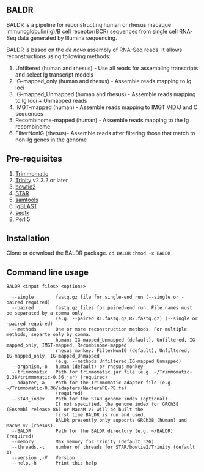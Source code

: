 ## BALDR

BALDR is a pipeline for reconstructing human or rhesus macaque immunoglobulin(Ig)/B cell receptor(BCR) sequences from single cell RNA-Seq data generated by Illumina sequencing. 

BALDR is based on the *de novo* assembly of RNA-Seq reads. It allows reconstructions using following methods:
1. Unfiltered (human and rhesus) - Use all reads for assembling transcripts and select Ig transcript models
2. IG-mapped_only (human and rhesus) - Assemble reads mapping to Ig loci
3. IG-mapped_Unmapped (human and rhesus) - Assemble reads mapping to Ig loci + Unmapped reads
4. IMGT-mapped (human) - Assemble reads mapping to IMGT V(D)J and C sequences
5. Recombinome-mapped (human) - Assemble reads mapping to the Ig recombinome
6. FilterNonIG (rhesus)- Assemble reads after filtering those that match to non-Ig genes in the genome

## Pre-requisites
1. [Trimmomatic](http://www.usadellab.org/cms/?page=trimmomatic)
2. [Trinity](https://github.com/trinityrnaseq/trinityrnaseq/wiki) v2.3.2 or later
3. [bowtie2](http://bowtie-bio.sourceforge.net/bowtie2/index.shtml)
4. [STAR](https://github.com/alexdobin/STAR)
5. [samtools](http://www.htslib.org/download/)
6. [IgBLAST](https://www.ncbi.nlm.nih.gov/igblast/faq.html#standalone)
7. [seqtk](https://github.com/lh3/seqtk)
8. Perl 5

## Installation
Clone or download the BALDR package. 
`cd BALDR`
`chmod +x BALDR`

## Command line usage
```
BALDR <input files> <options>

  --single        fastq.gz file for single-end run (--single or -paired required)
  --paired        fastq.gz files for paired-end run. File names must be separated by a comma only
                  (e.g. --paired R1.fastq.gz,R2.fastq.gz) (--single or -paired required)
  --methods       One or more reconstruction methods. For multiple methods, separte only by comma.
                  human: IG-mapped_Unmapped (default), Unfiltered, IG-mapped_only, IMGT-mapped, Recombinome-mapped 
                  rhesus_monkey: FilterNonIG (default), Unfiltered, IG-mapped_only, IG-mapped_Unmapped
                  (e.g. --methods Unfiltered,IG-mapped_Unmapped)
  --organism,-o   human (default) or rhesus_monkey
  --trimmomatic   Path for trimmomatic.jar file (e.g. ~/Trimmomatic-0.36/trimmomatic-0.36.jar) (required)
  --adapter,-a    Path for the Trimmomatic adapter file (e.g. ~/Trimmomatic-0.36/adapters/NexteraPE-PE.fa) 
                  (required)
  --STAR_index    Path for the STAR genome index (optional). 
                  If not specified, the genome index for GRCh38 (Ensembl release 86) or MacaM v7 will be built the
                  first time BALDR is run and used. 
                  BALDR presently only supports GRCh38 (human) and MacaM v7 (rhesus).
  --BALDR         Path for the BALDR directory (e.g. ~/BALDR) (required)
  --memory        Max memory for Trinity (default 32G)
  --threads,-t    number of threads for STAR/bowtie2/Trinity (default 1)
  --version ,-V   Version
  --help,-h       Print this help
```


